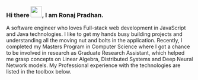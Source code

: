 ### Hi there <img src="https://raw.githubusercontent.com/MartinHeinz/MartinHeinz/master/wave.gif" width="30px">, I am Ronaj Pradhan.

A software engineer who loves Full-stack web development in JavaScript and Java technologies. I like to get my hands busy building projects and understanding all the moving nut and bolts in the application. Recently, I completed my Masters Program in Computer Science where I got a chance to be involved in research as Graduate Research Assistant, which helped me grasp concepts on Linear Algebra, Distributed Systems and Deep Neural Network models. My Professional experience with the technologies are listed in the toolbox below.

<!--
**RonajPradhan/RonajPradhan** is a ✨ _special_ ✨ repository because its `README.md` (this file) appears on your GitHub profile.

Here are some ideas to get you started:

- 🔭 I’m currently working on ...
- 🌱 I’m currently learning ...
- 👯 I’m looking to collaborate on ...
- 🤔 I’m looking for help with ...
- 💬 Ask me about ...
- 📫 How to reach me: ...
- 😄 Pronouns: ...
- ⚡ Fun fact: ...
-->
